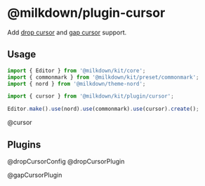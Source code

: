 # @milkdown/plugin-cursor

Add [drop cursor](https://github.com/ProseMirror/prosemirror-dropcursor) and
[gap cursor](https://github.com/ProseMirror/prosemirror-gapcursor) support.

## Usage

```typescript
import { Editor } from '@milkdown/kit/core';
import { commonmark } from '@milkdown/kit/preset/commonmark';
import { nord } from '@milkdown/theme-nord';

import { cursor } from '@milkdown/kit/plugin/cursor';

Editor.make().use(nord).use(commonmark).use(cursor).create();
```

@cursor

## Plugins

@dropCursorConfig
@dropCursorPlugin

@gapCursorPlugin
